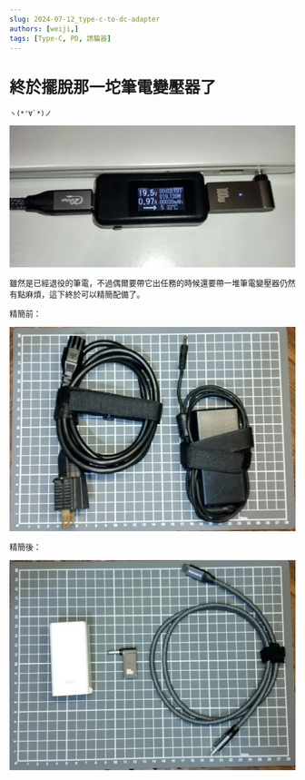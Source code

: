 ```yaml
---
slug: 2024-07-12_type-c-to-dc-adapter
authors: [weiji,]
tags: [Type-C, PD, 誘騙器]
--- 
```


# 終於擺脫那一坨筆電變壓器了

<head>
  <meta property="og:image" content="https://raw.githubusercontent.com/FlySkyPie/flyskypie.github.io/main/post/2024-07-12_type-c-to-dc-adapter/00_hero.webp" />
</head>

<code>ヽ(\*'∀`\*)ノ</code>

![](./00_hero.webp)

雖然是已經退役的筆電，不過偶爾要帶它出任務的時候還要帶一堆筆電變壓器仍然有點麻煩，這下終於可以精簡配備了。

精簡前：

![](./01_before.webp)

精簡後：

![](./02_after.webp)
